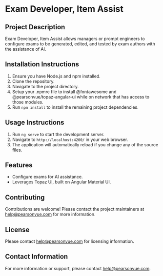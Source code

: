 # Exam Developer, Item Assist

## Project Description

Exam Developer, Item Assist allows managers or prompt engineers to configure exams to be generated, edited, and tested by exam authors with the assistance of AI.

## Installation Instructions

1. Ensure you have Node.js and npm installed.
2. Clone the repository.
3. Navigate to the project directory.
4. Setup your .npmrc file to install @fontawesome and @pearsonvue/topaz-angular-ui while on network that has access to those modules.
5. Run `npm install` to install the remaining project dependencies.

## Usage Instructions

1. Run `ng serve` to start the development server.
2. Navigate to `http://localhost:4200/` in your web browser.
3. The application will automatically reload if you change any of the source files.

## Features

- Configure exams for AI assistance.
- Leverages Topaz UI, built on Angular Material UI.

## Contributing

Contributions are welcome! Please contact the project maintainers at help@pearsonvue.com for more information.

## License

Please contact help@pearsonvue.com for licensing information.

## Contact Information

For more information or support, please contact help@pearsonvue.com.
